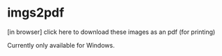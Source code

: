 imgs2pdf
========

[in browser] click here to download these images as an pdf (for printing)

Currently only available for Windows.
